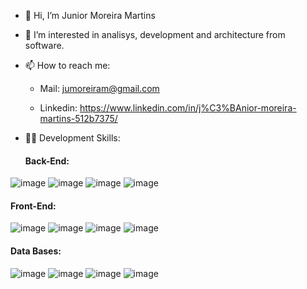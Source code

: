 - 👋 Hi, I’m Junior Moreira Martins
- 👀 I’m interested in analisys, development and architecture from software.
- 📫 How to reach me: 

     - Mail: jumoreiram@gmail.com
  
     - Linkedin: https://www.linkedin.com/in/j%C3%BAnior-moreira-martins-512b7375/
  
 - 👨‍💻 Development Skills:
 
    #### Back-End:
      
![image](https://user-images.githubusercontent.com/8320781/146645202-b782a11e-8f55-4cd4-a065-6183846c1842.png)
![image](https://user-images.githubusercontent.com/8320781/146645293-ba51fc02-6dd9-4a63-b78f-353365b80d77.png)
![image](https://user-images.githubusercontent.com/8320781/146645347-1ea9edab-abba-4206-901b-e419cb688b6d.png)
![image](https://user-images.githubusercontent.com/8320781/146645450-47ac954a-1120-4121-b6bd-22ad021dfbc8.png)

   #### Front-End:

![image](https://user-images.githubusercontent.com/8320781/146645618-4a4e8866-8364-43e8-9440-c969b43061d4.png)
![image](https://user-images.githubusercontent.com/8320781/146645689-823a6ad7-a032-43c2-a637-b64f4aac0d28.png)
![image](https://user-images.githubusercontent.com/8320781/146645753-8a6b6737-8c05-4d6d-b2f5-ae4742a6b9ef.png)
![image](https://user-images.githubusercontent.com/8320781/146645943-36393d61-a9f7-4ed0-af61-81232c52cc63.png)

   #### Data Bases:
![image](https://user-images.githubusercontent.com/8320781/146646903-ba492b22-5772-46b8-b203-ebd4a1686dd2.png)
![image](https://user-images.githubusercontent.com/8320781/146646942-6e92a8c2-44a1-4cee-829f-674d1823b5be.png)
![image](https://user-images.githubusercontent.com/8320781/146646996-837f704e-e74b-41bf-a5f1-512e8cc5a2b3.png)
![image](https://user-images.githubusercontent.com/8320781/146647023-ba3c05d1-0126-4552-ba63-58f86774b4ff.png)

